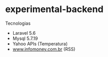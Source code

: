 # experimental-backend

Tecnologias

- Laravel 5.6
- Mysql 5.7.19
- Yahoo APIs (Temperatura)
- www.infomoney.com.br (RSS)
